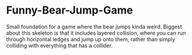 # Funny-Bear-Jump-Game
Small foundation for a game where the bear jumps kinda weird. Biggest about this skeleton is that it includes layered collision, where you can run through horizontal ledges and jump up onto them, rather than simply colliding with everything that has a collider.
